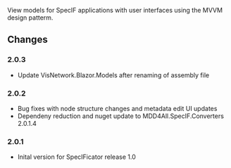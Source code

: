 ﻿View models for SpecIF applications with user interfaces using the MVVM design patterm.

## Changes

### 2.0.3
* Update VisNetwork.Blazor.Models after renaming of assembly file

### 2.0.2
* Bug fixes with node structure changes and metadata edit UI updates
* Dependeny reduction and nuget update to MDD4All.SpecIF.Converters 2.0.1.4

### 2.0.1
* Inital version for SpecIFicator release 1.0
